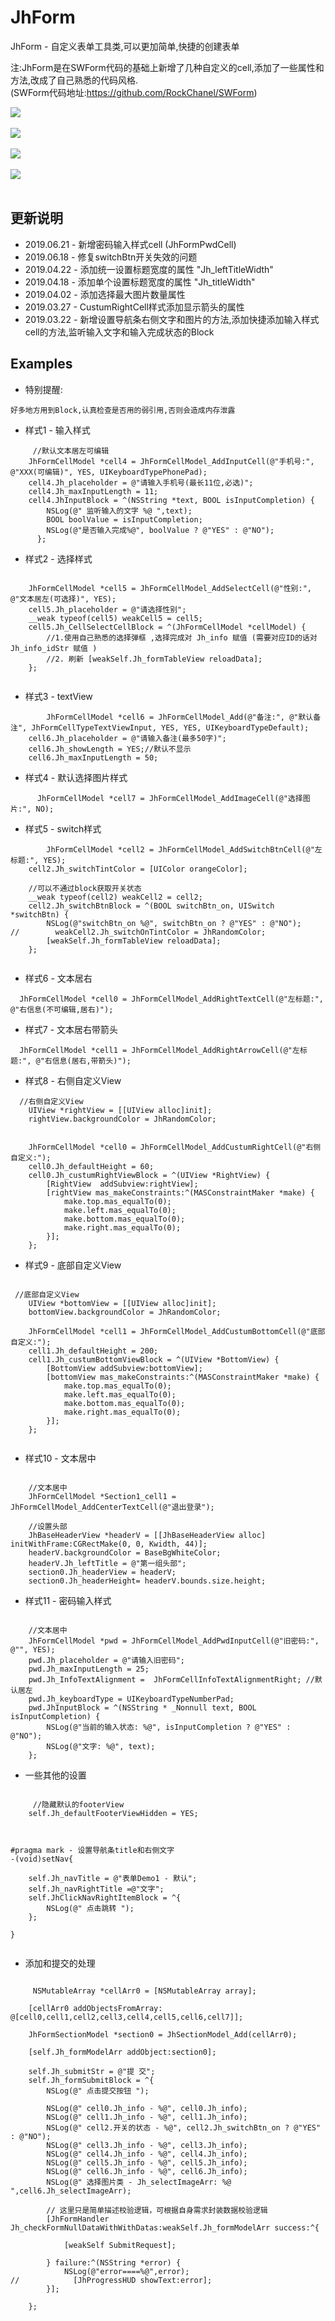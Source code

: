 # JhForm
JhForm - 自定义表单工具类,可以更加简单,快捷的创建表单

注:JhForm是在SWForm代码的基础上新增了几种自定义的cell,添加了一些属性和方法,改成了自己熟悉的代码风格.<br> 
(SWForm代码地址:https://github.com/RockChanel/SWForm)

![](https://gitee.com/iotjh/Picture/raw/master/FormDemo/form_demo_00.png)  <br> <br> 
![](https://gitee.com/iotjh/Picture/raw/master/FormDemo/form_demo_01.GIF)  <br> <br> 
![](https://gitee.com/iotjh/Picture/raw/master/FormDemo/form_demo_02.GIF)  <br> <br> 
![](https://gitee.com/iotjh/Picture/raw/master/FormDemo/form_demo_03.gif)  <br> <br> 



## 更新说明

* 2019.06.21 - 新增密码输入样式cell (JhFormPwdCell) <br> 
* 2019.06.18 - 修复switchBtn开关失效的问题 <br> 
* 2019.04.22 - 添加统一设置标题宽度的属性 "Jh_leftTitleWidth" <br> 
* 2019.04.18 - 添加单个设置标题宽度的属性 "Jh_titleWidth" <br> 
* 2019.04.02 - 添加选择最大图片数量属性 <br> 
* 2019.03.27 - CustumRightCell样式添加显示箭头的属性 <br> 
* 2019.03.22 - 新增设置导航条右侧文字和图片的方法,添加快捷添加输入样式cell的方法,监听输入文字和输入完成状态的Block <br> 


## Examples


* 特别提醒:
```
好多地方用到Block,认真检查是否用的弱引用,否则会造成内存泄露

```

* 样式1 - 输入样式
```
     //默认文本居左可编辑
    JhFormCellModel *cell4 = JhFormCellModel_AddInputCell(@"手机号:", @"XXX(可编辑)", YES, UIKeyboardTypePhonePad);
    cell4.Jh_placeholder = @"请输入手机号(最长11位,必选)";
    cell4.Jh_maxInputLength = 11;
    cell4.JhInputBlock = ^(NSString *text, BOOL isInputCompletion) {
        NSLog(@" 监听输入的文字 %@ ",text);
        BOOL boolValue = isInputCompletion;
        NSLog(@"是否输入完成%@", boolValue ? @"YES" : @"NO");
      };

```

* 样式2 - 选择样式
```

    JhFormCellModel *cell5 = JhFormCellModel_AddSelectCell(@"性别:", @"文本居左(可选择)", YES);
    cell5.Jh_placeholder = @"请选择性别";
    __weak typeof(cell5) weakCell5 = cell5;
    cell5.Jh_CellSelectCellBlock = ^(JhFormCellModel *cellModel) {
        //1.使用自己熟悉的选择弹框 ,选择完成对 Jh_info 赋值 (需要对应ID的话对Jh_info_idStr 赋值 )
        //2. 刷新 [weakSelf.Jh_formTableView reloadData];
    };


```
* 样式3 - textView
```
        JhFormCellModel *cell6 = JhFormCellModel_Add(@"备注:", @"默认备注", JhFormCellTypeTextViewInput, YES, YES, UIKeyboardTypeDefault);
    cell6.Jh_placeholder = @"请输入备注(最多50字)";
    cell6.Jh_showLength = YES;//默认不显示
    cell6.Jh_maxInputLength = 50;

```

* 样式4 - 默认选择图片样式
```
      JhFormCellModel *cell7 = JhFormCellModel_AddImageCell(@"选择图片:", NO);

```

* 样式5 - switch样式
```
        JhFormCellModel *cell2 = JhFormCellModel_AddSwitchBtnCell(@"左标题:", YES);
    cell2.Jh_switchTintColor = [UIColor orangeColor];
    
    //可以不通过block获取开关状态
    __weak typeof(cell2) weakCell2 = cell2;
    cell2.Jh_switchBtnBlock = ^(BOOL switchBtn_on, UISwitch *switchBtn) {
        NSLog(@"switchBtn_on %@", switchBtn_on ? @"YES" : @"NO");
//        weakCell2.Jh_switchOnTintColor = JhRandomColor;
        [weakSelf.Jh_formTableView reloadData];
    };


```

* 样式6 - 文本居右
```
  JhFormCellModel *cell0 = JhFormCellModel_AddRightTextCell(@"左标题:", @"右信息(不可编辑,居右)");

```
* 样式7 - 文本居右带箭头
```
  JhFormCellModel *cell1 = JhFormCellModel_AddRightArrowCell(@"左标题:", @"右信息(居右,带箭头)");

```

* 样式8 - 右侧自定义View
```
  //右侧自定义View
    UIView *rightView = [[UIView alloc]init];
    rightView.backgroundColor = JhRandomColor;

    
    JhFormCellModel *cell0 = JhFormCellModel_AddCustumRightCell(@"右侧自定义:");
    cell0.Jh_defaultHeight = 60;
    cell0.Jh_custumRightViewBlock = ^(UIView *RightView) {
        [RightView  addSubview:rightView];
        [rightView mas_makeConstraints:^(MASConstraintMaker *make) {
            make.top.mas_equalTo(0);
            make.left.mas_equalTo(0);
            make.bottom.mas_equalTo(0);
            make.right.mas_equalTo(0);
        }];
    };

```
* 样式9 - 底部自定义View
```

 //底部自定义View
    UIView *bottomView = [[UIView alloc]init];
    bottomView.backgroundColor = JhRandomColor;
    
    JhFormCellModel *cell1 = JhFormCellModel_AddCustumBottomCell(@"底部自定义:");
    cell1.Jh_defaultHeight = 200;
    cell1.Jh_custumBottomViewBlock = ^(UIView *BottomView) {
        [BottomView addSubview:bottomView];
        [bottomView mas_makeConstraints:^(MASConstraintMaker *make) {
            make.top.mas_equalTo(0);
            make.left.mas_equalTo(0);
            make.bottom.mas_equalTo(0);
            make.right.mas_equalTo(0);
        }];
    };
    

```

   
  

* 样式10 - 文本居中
```
   
    //文本居中
    JhFormCellModel *Section1_cell1 = JhFormCellModel_AddCenterTextCell(@"退出登录");
    
    //设置头部
    JhBaseHeaderView *headerV = [[JhBaseHeaderView alloc] initWithFrame:CGRectMake(0, 0, Kwidth, 44)];
    headerV.backgroundColor = BaseBgWhiteColor;
    headerV.Jh_leftTitle = @"第一组头部";
    section0.Jh_headerView = headerV;
    section0.Jh_headerHeight= headerV.bounds.size.height;

```

* 样式11 - 密码输入样式
```
   
    //文本居中
    JhFormCellModel *pwd = JhFormCellModel_AddPwdInputCell(@"旧密码:", @"", YES);
    pwd.Jh_placeholder = @"请输入旧密码";
    pwd.Jh_maxInputLength = 25;
    pwd.Jh_InfoTextAlignment =  JhFormCellInfoTextAlignmentRight; //默认居左
    pwd.Jh_keyboardType = UIKeyboardTypeNumberPad;
    pwd.JhInputBlock = ^(NSString * _Nonnull text, BOOL isInputCompletion) {
        NSLog(@"当前的输入状态: %@", isInputCompletion ? @"YES" : @"NO");
        NSLog(@"文字: %@", text);
    };

```


*  一些其他的设置
```
   
     //隐藏默认的footerView
    self.Jh_defaultFooterViewHidden = YES;
    
 
    
#pragma mark - 设置导航条title和右侧文字
-(void)setNav{
    
    self.Jh_navTitle = @"表单Demo1 - 默认";
    self.Jh_navRightTitle =@"文字";
    self.JhClickNavRightItemBlock = ^{
        NSLog(@" 点击跳转 ");
    };
    
}
    

```


* 添加和提交的处理
```

     NSMutableArray *cellArr0 = [NSMutableArray array];
  
    [cellArr0 addObjectsFromArray: @[cell0,cell1,cell2,cell3,cell4,cell5,cell6,cell7]];
    
    JhFormSectionModel *section0 = JhSectionModel_Add(cellArr0);
    
    [self.Jh_formModelArr addObject:section0];
    
    self.Jh_submitStr = @"提 交";
    self.Jh_formSubmitBlock = ^{
        NSLog(@" 点击提交按钮 ");
        
        NSLog(@" cell0.Jh_info - %@", cell0.Jh_info);
        NSLog(@" cell1.Jh_info - %@", cell1.Jh_info);
        NSLog(@" cell2.开关的状态 - %@", cell2.Jh_switchBtn_on ? @"YES" : @"NO");
        NSLog(@" cell3.Jh_info - %@", cell3.Jh_info);
        NSLog(@" cell4.Jh_info - %@", cell4.Jh_info);
        NSLog(@" cell5.Jh_info - %@", cell5.Jh_info);
        NSLog(@" cell6.Jh_info - %@", cell6.Jh_info);
        NSLog(@" 选择图片类 - Jh_selectImageArr: %@ ",cell6.Jh_selectImageArr);
        
        // 这里只是简单描述校验逻辑，可根据自身需求封装数据校验逻辑
        [JhFormHandler Jh_checkFormNullDataWithWithDatas:weakSelf.Jh_formModelArr success:^{
            
            [weakSelf SubmitRequest];
            
        } failure:^(NSString *error) {
            NSLog(@"error====%@",error);
//            [JhProgressHUD showText:error];
        }];
        
    };
    
    

```
